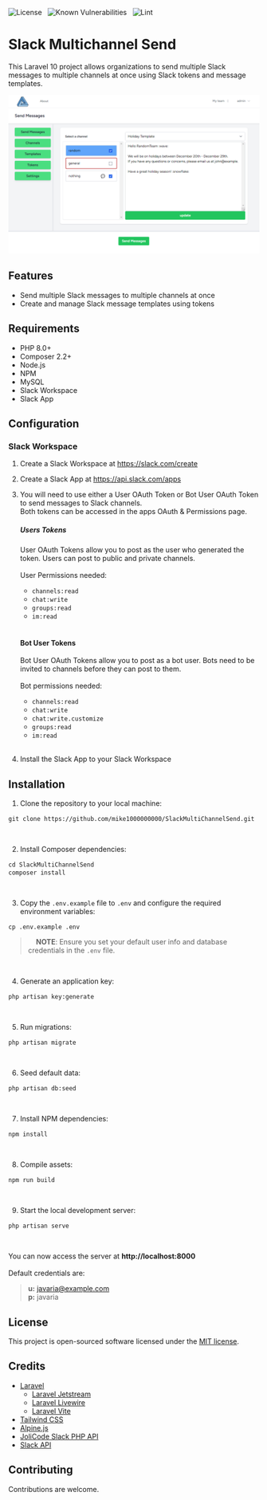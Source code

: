 ![License](https://img.shields.io/badge/license-MIT-brightgreen) &nbsp; ![Known Vulnerabilities](https://snyk.io/test/github/mike1000000000/SlackMultiChannelSend/badge.svg) &nbsp; ![Lint](https://img.shields.io/github/actions/workflow/status/mike1000000000/SlackMultiChannelSend/php-lint.yml)

# Slack Multichannel Send

This Laravel 10 project allows organizations to send multiple Slack messages to multiple channels at once using Slack tokens and message templates.

![FrontPage](./resources/images/SendMessages.PNG)


## Features

- Send multiple Slack messages to multiple channels at once
- Create and manage Slack message templates using tokens


## Requirements

- PHP 8.0+
- Composer 2.2+
- Node.js
- NPM
- MySQL
- Slack Workspace
- Slack App

## Configuration

### Slack Workspace

1. Create a Slack Workspace at https://slack.com/create
2. Create a Slack App at https://api.slack.com/apps
3. You will need to use either a User OAuth Token or Bot User OAuth Token to send messages to Slack channels. <br />
Both tokens can be accessed in the apps OAuth & Permissions page.
    
   ##### Users Tokens
   User OAuth Tokens allow you to post as the user who generated the token. Users can post to public and private channels.<br />
   <br />User Permissions needed:
    - `channels:read`
    - `chat:write`
    - `groups:read`
    - `im:read`
   <br /><br />     
   
   #### Bot User Tokens
   Bot User OAuth Tokens allow you to post as a bot user. Bots need to be invited to channels before they can post to them.<br />
   <br />Bot permissions needed:
    - `channels:read`
    - `chat:write`
    - `chat:write.customize`
    - `groups:read`
    - `im:read`
<br /><br />
4. Install the Slack App to your Slack Workspace

 

## Installation

1. Clone the repository to your local machine:

```shell
git clone https://github.com/mike1000000000/SlackMultiChannelSend.git
```
<br />

2. Install Composer dependencies:

```shell
cd SlackMultiChannelSend
composer install
```
<br />

3. Copy the `.env.example` file to `.env` and configure the required environment variables:

```shell
cp .env.example .env
```


>
> &nbsp;&nbsp;&nbsp;&nbsp;**NOTE**: Ensure you set your default user info and database credentials in the `.env` file.
>

<br />

4. Generate an application key: 

```shell
php artisan key:generate
```
<br />

5. Run migrations:

```shell
php artisan migrate
```
<br />

6. Seed default data:

```shell    
php artisan db:seed
```
<br />

7. Install NPM dependencies:

```shell
npm install
```
<br />

8. Compile assets:

```shell
npm run build
```
<br />

9. Start the local development server:

```shell
php artisan serve
```
<br />

You can now access the server at **http://localhost:8000**
<br /><br />Default credentials are: <br />

> <strong>u:</strong> javaria@example.com<br /> 
> <strong>p:</strong> javaria

## License

This project is open-sourced software licensed under the [MIT license](https://opensource.org/licenses/MIT).

## Credits

- [Laravel](https://laravel.com/)
  - [Laravel Jetstream](https://jetstream.laravel.com/1.x/introduction.html)
  - [Laravel Livewire](https://laravel-livewire.com/)
  - [Laravel Vite](https://vitejs.dev/)
- [Tailwind CSS](https://tailwindcss.com/)
- [Alpine.js](https://alpinejs.dev/)
- [JoliCode Slack PHP API](https://jolicode.com/slack-php-api)
- [Slack API](https://api.slack.com/)

## Contributing

Contributions are welcome.
